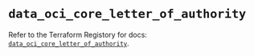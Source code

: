 # `data_oci_core_letter_of_authority`

Refer to the Terraform Registory for docs: [`data_oci_core_letter_of_authority`](https://registry.terraform.io/providers/oracle/oci/6.18.0/docs/data-sources/core_letter_of_authority).
